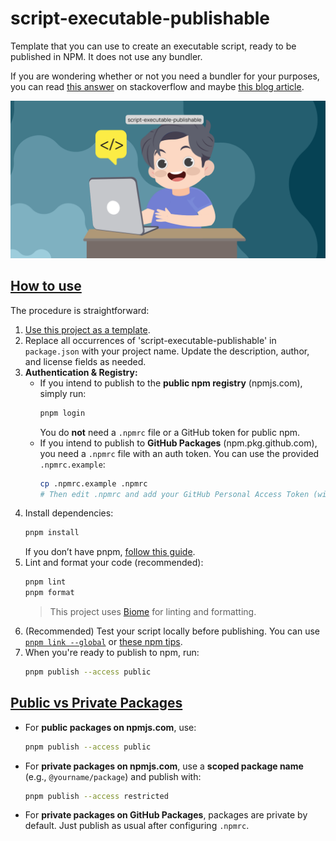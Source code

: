 # script-executable-publishable

Template that you can use to create an executable script, ready to be published in NPM. It does not use any bundler.

If you are wondering whether or not you need a bundler for your purposes, you can read [this answer](https://stackoverflow.com/questions/67245509/why-do-we-still-need-module-bundlers-when-we-have-native-esm-support-in-browsers) on stackoverflow and maybe [this blog article](https://cmdcolin.github.io/posts/2022-05-27-youmaynotneedabundler).

![script-executable-publishable](assets/script-executable-publishable.png)

## <u>How to use</u>

The procedure is straightforward:

1. [Use this project as a template](https://github.com/gamekaiju/script-executable-publishable/generate).
2. Replace all occurrences of 'script-executable-publishable' in `package.json` with your project name. Update the description, author, and license fields as needed.
3. **Authentication & Registry:**
   - If you intend to publish to the **public npm registry** (npmjs.com), simply run:
     ```sh
     pnpm login
     ```
     You do **not** need a `.npmrc` file or a GitHub token for public npm.
   - If you intend to publish to **GitHub Packages** (npm.pkg.github.com), you need a `.npmrc` file with an auth token. You can use the provided `.npmrc.example`:
     ```sh
     cp .npmrc.example .npmrc
     # Then edit .npmrc and add your GitHub Personal Access Token (with write:packages scope)
     ```
4. Install dependencies:
   ```sh
   pnpm install
   ```
   If you don’t have pnpm, [follow this guide](https://pnpm.io/installation).
5. Lint and format your code (recommended):
   ```sh
   pnpm lint
   pnpm format
   ```
   > This project uses [Biome](https://biomejs.dev/) for linting and formatting.
6. (Recommended) Test your script locally before publishing. You can use [`pnpm link --global`](https://pnpm.io/cli/link) or [these npm tips](https://hirok.io/posts/avoid-npm-link#tl-dr).
7. When you're ready to publish to npm, run:
   ```sh
   pnpm publish --access public
   ```

## <u>Public vs Private Packages</u>

- For **public packages on npmjs.com**, use:
  ```sh
  pnpm publish --access public
  ```
- For **private packages on npmjs.com**, use a **scoped package name** (e.g., `@yourname/package`) and publish with:
  ```sh
  pnpm publish --access restricted
  ```
- For **private packages on GitHub Packages**, packages are private by default. Just publish as usual after configuring `.npmrc`.
